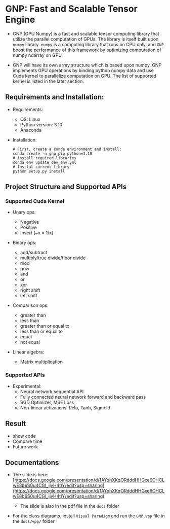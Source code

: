 # GNP: Fast and Scalable Tensor Engine

* GNP (GPU Numpy) is a fast and scalable tensor computing library that utilize the parallel computation of GPUs. The library is itself built upon `numpy` library. `numpy` is a computing library that runs on CPU only, and `GNP` boost the performance of this framework by optimizing computation of numpy ndarray on GPU.

* GNP will have its own array structure which is based upon numpy. GNP implements GPU operations by binding python numpy data and use Cuda kernel to parallelize computation on GPU. The list of supported kernel is listed in the later section.

## Requirements and Installation:
* Requirements:
  * OS: Linux
  * Python version: 3.10
  * Anaconda

* Installation:
  ```
  # First, create a conda environment and install:
  conda create -n gnp pip python=3.10
  # install required libraries
  conda env update dev_env.yml
  # Instlal current library
  python setup.py install
  ```

## Project Structure and Supported APIs
### Supported Cuda Kernel
* Unary ops:
  * Negative
  * Positive
  * Invert (~x = 1/x)

* Binary ops:
  * add/subtract
  * multiply/true divide/floor divide
  * mod
  * pow
  * and
  * or
  * xor
  * right shift
  * left shift

* Comparison ops:
  * greater than
  * less than
  * greater than or equal to
  * less than or equal to
  * equal
  * not equal

* Linear algebra:
  * Matrix multiplication

### Supported APIs
* Experimental:
  * Neural network sequential API
  * Fully connected neural network forward and backward pass
  * SGD Optimizer, MSE Loss
  * Non-linear activations: Relu, Tanh, Sigmoid

## Result
* show code
* Compare time
* Future work

## Documentations

* The slide is here: [https://docs.google.com/presentation/d/1AYxhXKqORdddHHGxe6CHCLwE8b6S0u4CGl_jjvH4tIY/edit?usp=sharing](https://docs.google.com/presentation/d/1AYxhXKqORdddHHGxe6CHCLwE8b6S0u4CGl_jjvH4tIY/edit?usp=sharing)
  * The slide is also in the pdf file in the `docs` folder

* For the class diagrams, install `Visual Paradigm` and run the `GNP.vpp` file in the `docs/vpp/` folder
